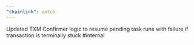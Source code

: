```yaml
---
"chainlink": patch
---
```


Updated TXM Confirmer logic to resume pending task runs with failure if transaction is terminally stuck #internal
